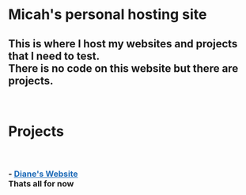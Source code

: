 <head>
  <style>
    
    body {
      text-align: center;
    }
    a {
    color: #1e6bb8;
    text-decoration:none
}
a:hover {
    text-decoration:underline
}
  </style>
  <title>Micah's Website</title>
  <link rel="icon" href="/images/micah's-logo.svg" type="image/svg">
</head>
  <div class="title">
    <h1>Micah's personal hosting site</h1>
  </div>
<h2>This is where I host my websites and projects that I need to test.<br>
  There is no code on this website but there are projects.</h2><br>
<h1>Projects</h1><br>
<h3><b>- <a href="https://mk909wbur.github.io/dianes-website/">Diane's Website</a></b><br>
  Thats all for now</h3>
